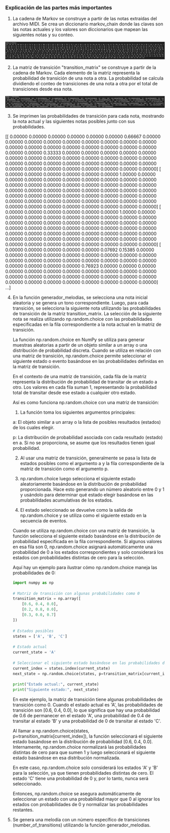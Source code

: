 ### Explicación de las partes más importantes

1. La cadena de Markov se construye a partir de las notas extraídas del archivo MIDI. Se crea un diccionario markov_chain donde las claves son las notas actuales y los valores son diccionarios que mapean las siguientes notas y su conteo.

![alt text](image.png)

2. La matriz de transición "transition_matrix" se construye a partir de la cadena de Markov. Cada elemento de la matriz representa la probabilidad de transición de una nota a otra. La probabilidad se calcula dividiendo el conteo de transiciones de una nota a otra por el total de transiciones desde esa nota.

![alt text](image-1.png)

3. Se imprimen las probabilidades de transición para cada nota, mostrando la nota actual y las siguientes notas posibles junto con sus probabilidades.

[[ 0.00000  0.00000  0.00000  0.00000  0.00000  0.00000  0.66667  0.00000
   0.00000  0.00000  0.00000  0.00000  0.00000  0.00000  0.00000  0.00000
   0.00000  0.00000  0.00000  0.00000  0.00000  0.00000  0.00000  0.00000
   0.00000  0.00000  0.33333  0.00000  0.00000  0.00000  0.00000  0.00000
   0.00000  0.00000  0.00000  0.00000  0.00000  0.00000  0.00000  0.00000
   0.00000  0.00000  0.00000  0.00000  0.00000  0.00000  0.00000  0.00000
   0.00000  0.00000  0.00000  0.00000  0.00000  0.00000  0.00000  0.00000]
 [ 0.00000  0.00000  0.00000  0.00000  0.00000  0.00000  1.00000  0.00000
   0.00000  0.00000  0.00000  0.00000  0.00000  0.00000  0.00000  0.00000
   0.00000  0.00000  0.00000  0.00000  0.00000  0.00000  0.00000  0.00000
   0.00000  0.00000  0.00000  0.00000  0.00000  0.00000  0.00000  0.00000
   0.00000  0.00000  0.00000  0.00000  0.00000  0.00000  0.00000  0.00000
   0.00000  0.00000  0.00000  0.00000  0.00000  0.00000  0.00000  0.00000
   0.00000  0.00000  0.00000  0.00000  0.00000  0.00000  0.00000  0.00000]
 [ 0.00000  0.00000  0.00000  0.00000  0.00000  0.00000  1.00000  0.00000
   0.00000  0.00000  0.00000  0.00000  0.00000  0.00000  0.00000  0.00000
   0.00000  0.00000  0.00000  0.00000  0.00000  0.00000  0.00000  0.00000
   0.00000  0.00000  0.00000  0.00000  0.00000  0.00000  0.00000  0.00000
   0.00000  0.00000  0.00000  0.00000  0.00000  0.00000  0.00000  0.00000
   0.00000  0.00000  0.00000  0.00000  0.00000  0.00000  0.00000  0.00000
   0.00000  0.00000  0.00000  0.00000  0.00000  0.00000  0.00000  0.00000]
 [ 0.00000  0.00000  0.00000  0.00000  0.00000  0.07692  0.15385  0.00000
   0.00000  0.00000  0.00000  0.00000  0.00000  0.00000  0.00000  0.00000
   0.00000  0.00000  0.00000  0.00000  0.00000  0.00000  0.00000  0.00000
   0.00000  0.00000  0.00000  0.00000  0.76923  0.00000  0.00000  0.00000
   0.00000  0.00000  0.00000  0.00000  0.00000  0.00000  0.00000  0.00000
   0.00000  0.00000  0.00000  0.00000  0.00000  0.00000  0.00000  0.00000
   0.00000  0.00000  0.00000  0.00000  0.00000  0.00000  0.00000  0.00000]
    ...]

4. En la función generador_melodias, se selecciona una nota inicial aleatoria y se genera un tono correspondiente. Luego, para cada transición, se selecciona la siguiente nota utilizando las probabilidades de transición de la matriz transition_matrix. La selección de la siguiente nota se realiza utilizando np.random.choice con las probabilidades especificadas en la fila correspondiente a la nota actual en la matriz de transición.

    La función np.random.choice en NumPy se utiliza para generar muestras aleatorias a partir de un objeto similar a un array o una distribución de probabilidad discreta. Cuando se utiliza en relación con una matriz de transición, np.random.choice permite seleccionar el siguiente estado o evento basándose en las probabilidades definidas en la matriz de transición.

    En el contexto de una matriz de transición, cada fila de la matriz representa la distribución de probabilidad de transitar de un estado a otro. Los valores en cada fila suman 1, representando la probabilidad total de transitar desde ese estado a cualquier otro estado.

    Así es como funciona np.random.choice con una matriz de transición:

    1. La función toma los siguientes argumentos principales:

    a: El objeto similar a un array o la lista de posibles resultados (estados) de los cuales elegir.

    p: La distribución de probabilidad asociada con cada resultado (estado) en a. Si no se proporciona, se asume que los resultados tienen igual probabilidad.

    2. Al usar una matriz de transición, generalmente se pasa la lista de estados posibles como el argumento a y la fila correspondiente de la matriz de transición como el argumento p.

    3. np.random.choice luego selecciona el siguiente estado aleatoriamente basándose en la distribución de probabilidad proporcionada. Hace esto generando un número aleatorio entre 0 y 1 y usándolo para determinar qué estado elegir basándose en las probabilidades acumulativas de los estados.

    4. El estado seleccionado se devuelve como la salida de np.random.choice y se utiliza como el siguiente estado en la secuencia de eventos.

    Cuando se utiliza np.random.choice con una matriz de transición, la función selecciona el siguiente estado basándose en la distribución de probabilidad especificada en la fila correspondiente. Si algunos valores en esa fila son 0, np.random.choice asignará automáticamente una probabilidad de 0 a los estados correspondientes y solo considerará los estados con probabilidades distintas de cero para la selección.

    Aquí hay un ejemplo para ilustrar cómo np.random.choice maneja las probabilidades de 0:

    ```python
    import numpy as np

    # Matriz de transición con algunas probabilidades como 0
    transition_matrix = np.array([
        [0.6, 0.4, 0.0],
        [0.2, 0.8, 0.0],
        [0.3, 0.0, 0.7]
    ])

    # Estados posibles
    states = ['A', 'B', 'C']

    # Estado actual
    current_state = 'A'

    # Seleccionar el siguiente estado basándose en las probabilidades de transición
    current_index = states.index(current_state)
    next_state = np.random.choice(states, p=transition_matrix[current_index])

    print("Estado actual:", current_state)
    print("Siguiente estado:", next_state)

    ```

    En este ejemplo, la matriz de transición tiene algunas probabilidades de transición como 0. Cuando el estado actual es 'A', las probabilidades de transición son [0.6, 0.4, 0.0], lo que significa que hay una probabilidad de 0.6 de permanecer en el estado 'A', una probabilidad de 0.4 de transitar al estado 'B' y una probabilidad de 0 de transitar al estado 'C'.

    Al llamar a np.random.choice(states, p=transition_matrix[current_index]), la función seleccionará el siguiente estado basándose en la distribución de probabilidad [0.6, 0.4, 0.0]. Internamente, np.random.choice normalizará las probabilidades distintas de cero para que sumen 1 y luego seleccionará el siguiente estado basándose en esa distribución normalizada.

    En este caso, np.random.choice solo considerará los estados 'A' y 'B' para la selección, ya que tienen probabilidades distintas de cero. El estado 'C' tiene una probabilidad de 0 y, por lo tanto, nunca será seleccionado.

    Entonces, np.random.choice se asegura automáticamente de seleccionar un estado con una probabilidad mayor que 0 al ignorar los estados con probabilidades de 0 y normalizar las probabilidades restantes.



5. Se genera una melodía con un número específico de transiciones (number_of_transitions) utilizando la función generador_melodias.